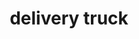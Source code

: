---
layout: smileys&emotion
title: delivery truck
emoji: delivery_truck
permalink: 🚚.html
image: assets/img/3moji/delivery_truck.png
---